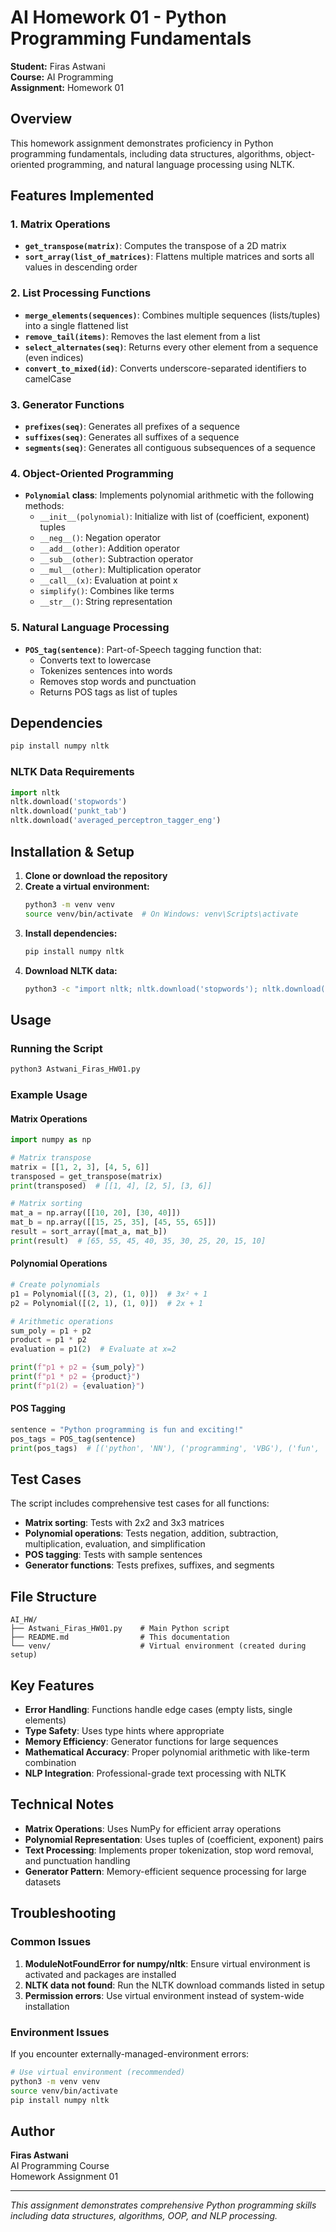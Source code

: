 # AI Homework 01 - Python Programming Fundamentals

**Student:** Firas Astwani  
**Course:** AI Programming  
**Assignment:** Homework 01

## Overview

This homework assignment demonstrates proficiency in Python programming fundamentals, including data structures, algorithms, object-oriented programming, and natural language processing using NLTK.

## Features Implemented

### 1. Matrix Operations

- **`get_transpose(matrix)`**: Computes the transpose of a 2D matrix
- **`sort_array(list_of_matrices)`**: Flattens multiple matrices and sorts all values in descending order

### 2. List Processing Functions

- **`merge_elements(sequences)`**: Combines multiple sequences (lists/tuples) into a single flattened list
- **`remove_tail(items)`**: Removes the last element from a list
- **`select_alternates(seq)`**: Returns every other element from a sequence (even indices)
- **`convert_to_mixed(id)`**: Converts underscore-separated identifiers to camelCase

### 3. Generator Functions

- **`prefixes(seq)`**: Generates all prefixes of a sequence
- **`suffixes(seq)`**: Generates all suffixes of a sequence
- **`segments(seq)`**: Generates all contiguous subsequences of a sequence

### 4. Object-Oriented Programming

- **`Polynomial` class**: Implements polynomial arithmetic with the following methods:
  - `__init__(polynomial)`: Initialize with list of (coefficient, exponent) tuples
  - `__neg__()`: Negation operator
  - `__add__(other)`: Addition operator
  - `__sub__(other)`: Subtraction operator
  - `__mul__(other)`: Multiplication operator
  - `__call__(x)`: Evaluation at point x
  - `simplify()`: Combines like terms
  - `__str__()`: String representation

### 5. Natural Language Processing

- **`POS_tag(sentence)`**: Part-of-Speech tagging function that:
  - Converts text to lowercase
  - Tokenizes sentences into words
  - Removes stop words and punctuation
  - Returns POS tags as list of tuples

## Dependencies

```bash
pip install numpy nltk
```

### NLTK Data Requirements

```python
import nltk
nltk.download('stopwords')
nltk.download('punkt_tab')
nltk.download('averaged_perceptron_tagger_eng')
```

## Installation & Setup

1. **Clone or download the repository**
2. **Create a virtual environment:**
   ```bash
   python3 -m venv venv
   source venv/bin/activate  # On Windows: venv\Scripts\activate
   ```
3. **Install dependencies:**
   ```bash
   pip install numpy nltk
   ```
4. **Download NLTK data:**
   ```bash
   python3 -c "import nltk; nltk.download('stopwords'); nltk.download('punkt_tab'); nltk.download('averaged_perceptron_tagger_eng')"
   ```

## Usage

### Running the Script

```bash
python3 Astwani_Firas_HW01.py
```

### Example Usage

#### Matrix Operations

```python
import numpy as np

# Matrix transpose
matrix = [[1, 2, 3], [4, 5, 6]]
transposed = get_transpose(matrix)
print(transposed)  # [[1, 4], [2, 5], [3, 6]]

# Matrix sorting
mat_a = np.array([[10, 20], [30, 40]])
mat_b = np.array([[15, 25, 35], [45, 55, 65]])
result = sort_array([mat_a, mat_b])
print(result)  # [65, 55, 45, 40, 35, 30, 25, 20, 15, 10]
```

#### Polynomial Operations

```python
# Create polynomials
p1 = Polynomial([(3, 2), (1, 0)])  # 3x² + 1
p2 = Polynomial([(2, 1), (1, 0)])  # 2x + 1

# Arithmetic operations
sum_poly = p1 + p2
product = p1 * p2
evaluation = p1(2)  # Evaluate at x=2

print(f"p1 + p2 = {sum_poly}")
print(f"p1 * p2 = {product}")
print(f"p1(2) = {evaluation}")
```

#### POS Tagging

```python
sentence = "Python programming is fun and exciting!"
pos_tags = POS_tag(sentence)
print(pos_tags)  # [('python', 'NN'), ('programming', 'VBG'), ('fun', 'NN'), ('exciting', 'VBG')]
```

## Test Cases

The script includes comprehensive test cases for all functions:

- **Matrix sorting**: Tests with 2x2 and 3x3 matrices
- **Polynomial operations**: Tests negation, addition, subtraction, multiplication, evaluation, and simplification
- **POS tagging**: Tests with sample sentences
- **Generator functions**: Tests prefixes, suffixes, and segments

## File Structure

```
AI_HW/
├── Astwani_Firas_HW01.py    # Main Python script
├── README.md                # This documentation
└── venv/                    # Virtual environment (created during setup)
```

## Key Features

- **Error Handling**: Functions handle edge cases (empty lists, single elements)
- **Type Safety**: Uses type hints where appropriate
- **Memory Efficiency**: Generator functions for large sequences
- **Mathematical Accuracy**: Proper polynomial arithmetic with like-term combination
- **NLP Integration**: Professional-grade text processing with NLTK

## Technical Notes

- **Matrix Operations**: Uses NumPy for efficient array operations
- **Polynomial Representation**: Uses tuples of (coefficient, exponent) pairs
- **Text Processing**: Implements proper tokenization, stop word removal, and punctuation handling
- **Generator Pattern**: Memory-efficient sequence processing for large datasets

## Troubleshooting

### Common Issues

1. **ModuleNotFoundError for numpy/nltk**: Ensure virtual environment is activated and packages are installed
2. **NLTK data not found**: Run the NLTK download commands listed in setup
3. **Permission errors**: Use virtual environment instead of system-wide installation

### Environment Issues

If you encounter externally-managed-environment errors:

```bash
# Use virtual environment (recommended)
python3 -m venv venv
source venv/bin/activate
pip install numpy nltk
```

## Author

**Firas Astwani**  
AI Programming Course  
Homework Assignment 01

---

_This assignment demonstrates comprehensive Python programming skills including data structures, algorithms, OOP, and NLP processing._
